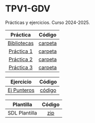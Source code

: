 # TPV1-GDV
Prácticas y ejercicios. Curso 2024-2025.

| Práctica | Código |
|:--:|:--:|
[Bibliotecas](https://github.com/nievesag/Labo-TPV1-v2/blob/main/ej%20lab%2024s/ejercicioLab3.pdf)|[carpeta](https://github.com/nievesag/Labo-TPV1-v2/tree/main/ej%20lab%2024s/ej2)|
[Práctica 1](https://github.com/nievesag/Labo-TPV1-v2/blob/main/Practica%201/enunPract1.pdf)|[carpeta](https://github.com/nievesag/Labo-TPV1-v2/tree/main/Practica%201/plantillaSDL/HolaSDL)|
[Práctica 2](https://github.com/nievesag/Labo-TPV1-v2/blob/main/Practica%202/enunPract2.pdf)|[carpeta](https://github.com/nievesag/Labo-TPV1-v2/tree/main/Practica%202/plantillaSDL/HolaSDL)|
[Práctica 3](https://github.com/nievesag/Labo-TPV1-v2/blob/main/Practica%203/enunPract3.pdf)|[carpeta](https://github.com/nievesag/Labo-TPV1-v2/tree/main/Practica%203/plantillaSDL/HolaSDL)|

| Ejercicio | Código |
|:--:|:--:|
[Ej Punteros](https://github.com/nievesag/Labo-TPV1-v2/blob/main/hoja1/ejerciciosPunteros.pdf)|[código](https://github.com/nievesag/Labo-TPV1-v2/blob/main/hoja1/hoja1.cpp)|

| Plantilla | Código |
|:--:|:--:|
SDL Plantilla|[zip](https://github.com/nievesag/Labo-TPV1-v2/blob/main/plantillaSDL.zip)|
